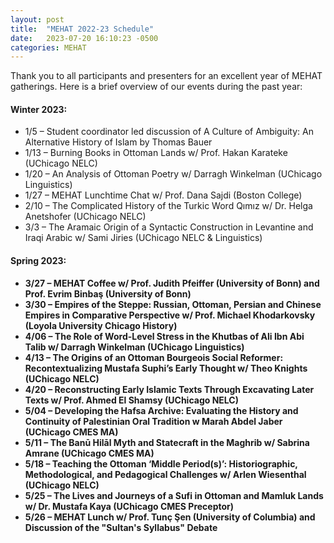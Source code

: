 ```yaml
---
layout: post
title:  "MEHAT 2022-23 Schedule"
date:   2023-07-20 16:10:23 -0500
categories: MEHAT
---
```

Thank you to all participants and presenters for an excellent year of MEHAT gatherings. Here is a brief overview of our events during the past year: 

<h4>Winter 2023:</h4>
<ul>
  <li>1/5 – Student coordinator led discussion of A Culture of Ambiguity: An Alternative History of Islam by Thomas Bauer</li>
  <li>1/13 – Burning Books in Ottoman Lands w/ Prof. Hakan Karateke (UChicago NELC)</li>
  <li>1/20 – An Analysis of Ottoman Poetry w/ Darragh Winkelman (UChicago Linguistics)</li>
  <li>1/27 – MEHAT Lunchtime Chat w/ Prof. Dana Sajdi (Boston College)</li>
  <li>2/10 – The Complicated History of the Turkic Word Qımız w/ Dr. Helga Anetshofer (UChicago NELC)</li>
  <li>3/3 – The Aramaic Origin of a Syntactic Construction in Levantine and Iraqi Arabic w/ Sami Jiries (UChicago NELC & Linguistics)</li>
</ul>
<b>
<h4>Spring 2023:</h4>
<ul>
<li>3/27 – MEHAT Coffee w/ Prof. Judith Pfeiffer (University of Bonn) and Prof. Evrim Binbaş (University of Bonn)</li>
<li>3/30 – Empires of the Steppe: Russian, Ottoman, Persian and Chinese Empires in Comparative Perspective w/ Prof. Michael Khodarkovsky (Loyola University Chicago History)</li>
<li>4/06 – The Role of Word-Level Stress in the Khutbas of Ali Ibn Abi Talib w/ Darragh Winkelman (UChicago Linguistics)</li>
<li>4/13 – The Origins of an Ottoman Bourgeois Social Reformer: Recontextualizing Mustafa Suphi’s Early Thought w/ Theo Knights (UChicago NELC)</li>
<li>4/20 – Reconstructing Early Islamic Texts Through Excavating Later Texts w/ Prof. Ahmed El Shamsy (UChicago NELC)</li>
<li>5/04 – Developing the Hafsa Archive: Evaluating the History and Continuity of Palestinian Oral Tradition w Marah Abdel Jaber (UChicago CMES MA)</li>
<li>5/11 – The Banū Hilāl Myth and Statecraft in the Maghrib w/ Sabrina Amrane (UChicago CMES MA)</li>
<li>5/18 – Teaching the Ottoman ‘Middle Period(s)’: Historiographic, Methodological, and Pedagogical Challenges w/ Arlen Wiesenthal (UChicago NELC)</li>
<li>5/25 – The Lives and Journeys of a Sufi in Ottoman and Mamluk Lands w/ Dr. Mustafa Kaya (UChicago CMES Preceptor)</li>
<li>5/26 – MEHAT Lunch w/ Prof. Tunç Şen (University of Columbia) and Discussion of the "Sultan's Syllabus" Debate</li>
</ul>


